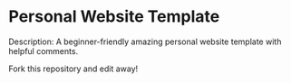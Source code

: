 # Personal Website Template

Description: A beginner-friendly amazing personal website template with helpful comments.

Fork this repository and edit away!
